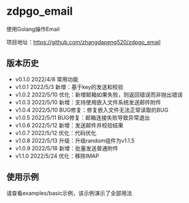 # zdpgo_email

使用Golang操作Email

项目地址：https://github.com/zhangdapeng520/zdpgo_email

## 版本历史

- v0.1.0 2022/4/8 常用功能
- v1.0.1 2022/5/3 新增：基于key的发送和校验
- v1.0.2 2022/5/10 优化：新增邮箱如果失败，则返回错误而非抛出错误
- v1.0.3 2022/5/10 新增：支持使用嵌入文件系统发送邮件附件
- v1.0.4 2022/5/10 BUG修复：修复嵌入文件无法正常读取的BUG
- v1.0.5 2022/5/11 BUG修复：邮箱连接失败导致异常退出
- v1.0.6 2022/5/12 新增：发送邮件并校验结果
- v1.0.7 2022/5/12 优化：代码优化
- v1.0.8 2022/5/13 升级：升级random组件为v1.1.5
- v1.0.9 2022/5/18 新增：批量发送普通附件
- v1.1.0 2022/5/24 优化：移除IMAP

## 使用示例

请查看examples/basic示例，该示例演示了全部用法
